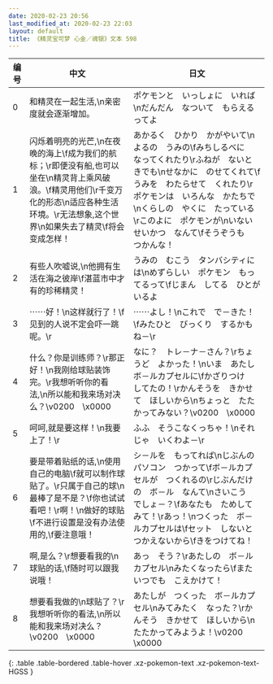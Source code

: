 ```yaml
---
date: 2020-02-23 20:56
last_modified_at: 2020-02-23 22:03
layout: default
title: 《精灵宝可梦 心金／魂银》文本 598
---
```

| 编号 | 中文 | 日文 |
| ---- | ---- | ---- |
| 0 | 和精灵在一起生活,\n亲密度就会逐渐增加。 | ポケモンと　いっしょに　いれば\nだんだん　なついて　もらえるってよ |
| 1 | 闪烁着明亮的光芒,\n在夜晚的海上\f成为我们的航标；\r即便没有船,也可以坐在\n精灵背上乘风破浪。\f精灵用他们\r千变万化的形态\n适应各种生活环境。\r无法想象,这个世界\n如果失去了精灵\f将会变成怎样！ | あかるく　ひかり　かがやいて\nよるの　うみの\fみちしるべに　なってくれたり\rふねが　ないときでも\nせなかに　のせてくれて\fうみを　わたらせて　くれたり\rポケモンは　いろんな　かたちで\nくらしの　やくに　たっている\rこのよに　ポケモンが\nいない　せいかつ　なんて\fそうぞうも　つかんな！ |
| 2 | 有些人吹嘘说,\n他拥有生活在海之彼岸\f湛蓝市中才有的珍稀精灵！ | うみの　むこう　タンバシティには\nめずらしい　ポケモン　もってるって\fじまん　してる　ひとが　いるよ |
| 3 | ⋯⋯好！\n这样就行了！\f见到的人说不定会吓一跳呢。\r | ⋯⋯よし！\nこれで　で－きた！\fみたひと　びっくり　するかもね－\r |
| 4 | 什么？你是训练师？\r那正好！\n我刚给球贴装饰完。\r我想听听你的看法,\n所以能和我来场对决么？\v0200　\x0000 | なに？　トレ－ナ－さん？\rちょうど　よかった！\nいま　あたし　ボ－ルカプセルに\fかざりつけ　してたの！\rかんそうを　きかせて　ほしいから\nちょっと　たたかってみない？\v0200　\x0000 |
| 5 | 呵呵,就是要这样！\n我要上了！\r | ふふ　そうこなくっちゃ！\nそれじゃ　いくわよ－\r |
| 6 | 要是带着贴纸的话,\n使用自己的电脑\f就可以制作球贴了。\r只属于自己的球\n最棒了是不是？\f你也试试看吧！\r啊！\n做好的球贴\f不进行设置是没有办法使用的,\f要注意哦！ | シ－ルを　もってれば\nじぶんの　パソコン　つかって\fボ－ルカプセルが　つくれるの\rじぶんだけの　ボ－ル　なんて\nさいこう　でしょ－？\fあなたも　ためしてみて！\rあっ！\nつくった　ボ－ルカプセルは\fセット　しないと　つかえないから\fきをつけてね！ |
| 7 | 啊,是么？\r想要看我的\n球贴的话,\f随时可以跟我说哦！ | あっ　そう？\rあたしの　ボ－ルカプセル\nみたくなったら\fまた　いつでも　こえかけて！ |
| 8 | 想要看我做的\n球贴了？\r我想听听你的看法,\n所以能和我来场对决么？\v0200　\x0000 | あたしが　つくった　ボ－ルカプセル\nみてみたく　なった？\rかんそう　きかせて　ほしいから\nたたかってみようよ！\v0200　\x0000 |
{: .table .table-bordered .table-hover .xz-pokemon-text .xz-pokemon-text-HGSS }